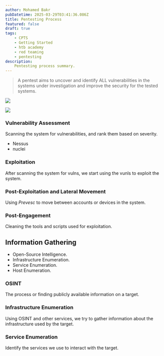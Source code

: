 ```yaml
---
author: Mohamed Bakr
pubDatetime: 2025-03-29T03:41:36.086Z
title: Pentesting Process
featured: false 
draft: true
tags:
    - CPTS
    - Getting Started
    - htb academy
    - red teaming
    - pentesting
description:
    Pentesting process summary.
---
```


> A pentest aims to uncover and identify ALL vulnerabilities in the systems under investigation and improve the security for the tested systems.


![](https://i.imgur.com/Zvh6QMX.png)

![](https://i.imgur.com/tytHi35.png)

### Vulnerability Assessment
Scanning the system for vulnerabilities, and rank them based on severity.

- Nessus
- nuclei
### Exploitation
After scanning the system for vulns, we start using the vunls to exploit the system.

### Post-Exploitation and Lateral Movement
Using *Prevesc* to move between accounts or devices in the system.

### Post-Engagement
Cleaning the tools and scripts used for exploitation.


## Information Gathering
- Open-Source Intelligence.
- Infrastructure Enumeration.
- Service Enumeration.
- Host Enumeration.

### OSINT
The process or finding publicly available information on a target.

### Infrastructure Enumeration
Using OSINT and other services, we try to gather information about the infrastructure used by the target.


### Service Enumeration
Identify the services we use to interact with the target.

